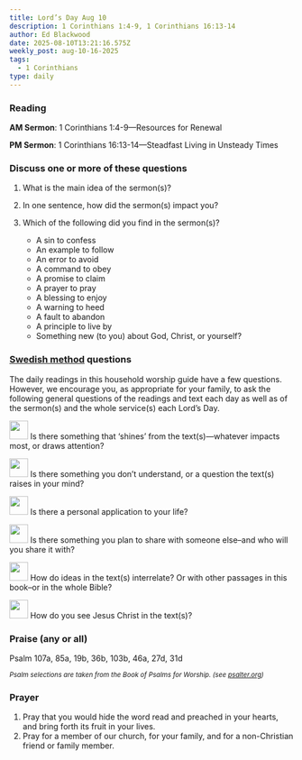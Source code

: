 ```yaml
---
title: Lord’s Day Aug 10
description: 1 Corinthians 1:4-9, 1 Corinthians 16:13-14
author: Ed Blackwood
date: 2025-08-10T13:21:16.575Z
weekly_post: aug-10-16-2025
tags:
  - 1 Corinthians
type: daily
---
```

### Reading

**AM Sermon**:  [](https://www.sermonaudio.com/sermons/51325191845203)1 Corinthians 1:4-9—Resources for Renewal[](https://www.sermonaudio.com/sermons/32425213031645)[](https://www.sermonaudio.com/sermons/4292502564001)

**PM Sermon**:  [](https://www.sermonaudio.com/sermons/6112522743101)1 Corinthians 16:13-14—Steadfast Living in Unsteady Times[](https://www.sermonaudio.com/sermons/52725202474549)

### Discuss one or more of these questions

1. What is the main idea of the sermon(s)?
2. In one sentence, how did the sermon(s) impact you?
3. Which of the following did you find in the sermon(s)?

   * A sin to confess
   * An example to follow
   * An error to avoid
   * A command to obey
   * A promise to claim
   * A prayer to pray
   * A blessing to enjoy
   * A warning to heed
   * A fault to abandon
   * A principle to live by
   * Something new (to you) about God, Christ, or yourself?

### [Swedish method](http://thebriefing.com.au/2009/01/the-swedish-method/) questions

The daily readings in this household worship guide have a few questions. However, we encourage you, as appropriate for your family, to ask the following general questions of the readings and text each day as well as of the sermon(s) and the whole service(s) each Lord’s Day.

<p><img src="/static/img/family_worship_study_ed-copy_page_1.png" width="33" height = "33"> Is there something that ‘shines’ from the text(s)—whatever impacts most, or draws attention?</p>

<p><img src="/static/img/family_worship_study_ed-copy_page_2.png" width="33" height = "33"> Is there something you don’t understand, or a question the text(s) raises in your mind?</p>

<p><img src="/static/img/family_worship_study_ed-copy_page_3.png" width="33" height = "33"> Is there a personal application to your life?</p>

<p><img src="/static/img/family_worship_study_ed-copy_page_4.png" width="33" height = "33"> Is there something you plan to share with someone else–and who will you share it with?</p>

<p><img src="/static/img/family_worship_study_ed-copy_page_5.png" width="33" height = "33"> How do ideas in the text(s) interrelate? Or with other passages in this book–or in the whole Bible?</p>

<p><img src="/static/img/family_worship_study_ed-copy_page_6.png" width="33" height = "33"> How do you see Jesus Christ in the text(s)?</p>

### Praise (any or all)

Psalm 107a, 85a, 19b, 36b, 103b, 46a, 27d, 31d

<div><small><i>Psalm selections are taken from the Book of Psalms for Worship. (see <a href="https://psalter.org/sing/psalter?psalter_in=worship"  target="_blank">psalter.org</a>)</i></small></div>

### Prayer

1. Pray that you would hide the word read and preached in your hearts, and bring forth its fruit in your lives.
2. Pray for a member of our church, for your family, and for a non-Christian friend or family member.